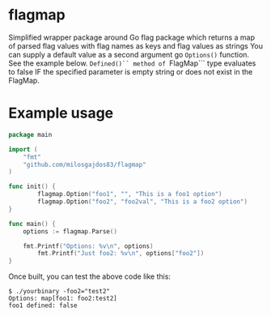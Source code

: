 flagmap
=======

Simplified wrapper package around Go flag package which returns a map of parsed flag values with flag names as keys and flag values as strings
You can supply a default value as a second argument go ```Options()``` function. See the example below.
```Defined()`` method of ```FlagMap``` type evaluates to false IF the specified parameter is empty string or does not exist in the FlagMap.

Example usage
==============


```go
package main

import (
	"fmt"
	"github.com/milosgajdos83/flagmap"
)

func init() {
        flagmap.Option("foo1", "", "This is a foo1 option")
        flagmap.Option("foo2", "foo2val", "This is a foo2 option")
}

func main() {
	options := flagmap.Parse()

	fmt.Printf("Options: %v\n", options)
        fmt.Printf("Just foo2: %v\n", options["foo2"])
}
```

Once built, you can test the above code like this:
```
$ ./yourbinary -foo2="test2"
Options: map[foo1: foo2:test2]
foo1 defined: false
```
